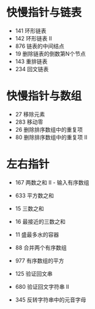 # 快慢指针与链表

- 141 环形链表
- 142 环形链表 II
- 876 链表的中间结点
- 19 删除链表的倒数第N个节点
- 143 重排链表
- 234 回文链表

# 快慢指针与数组

- 27 移除元素
- 283 移动零
- 26 删除排序数组中的重复项
- 80 删除排序数组中的重复项 II

# 左右指针

- 167 两数之和 II - 输入有序数组

- 633 平方数之和

- 15 三数之和

- 16 最接近的三数之和 

- 11 盛最多水的容器

- 88 合并两个有序数组

- 977 有序数组的平方

- 125 验证回文串

- 680 验证回文字符串 Ⅱ

- 345 反转字符串中的元音字母

  

  


